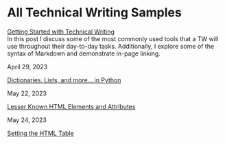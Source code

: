 # All Technical Writing Samples

[Getting Started with Technical Writing](https://jeffreygraessley.com/blog/2023/getting-started-with-technical-writing)  
In this post I discuss some of the most commonly used tools that a TW will use throughout their day-to-day tasks. Additionally, I explore some of the syntax of Markdown and demonstrate in-page linking.

April 29, 2023

[Dictionaries, Lists, and more... in Python](https://jeffreygraessley.com/blog/2023/dictionaries-lists-and-more)

May 22, 2023

[Lesser Known HTML Elements and Attributes](https://jeffreygraessley.com/blog/2023/lesser-known-html-elements-and-attributes)

May 24, 2023

[Setting the HTML Table](https://jeffreygraessley.com/blog/2023/setting-the-html-table)

